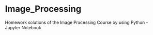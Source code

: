 # Image_Processing
Homework solutions of the Image Processing Course by using Python - Jupyter Notebook
